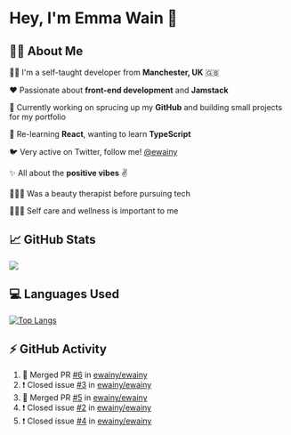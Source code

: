# Hey, I'm Emma Wain 👋


## 👩‍💻 About Me

👩‍💻 I'm a self-taught developer from **Manchester, UK** 🇬🇧

❤️ Passionate about **front-end development** and **Jamstack**

💼 Currently working on sprucing up my **GitHub** and building small projects for my portfolio

🌱 Re-learning **React**, wanting to learn **TypeScript**

🐦 Very active on Twitter, follow me! [@ewainy](https://twitter.com/ewainy) 

✨ All about the **positive vibes** ✌️

💆🏼‍♀️ Was a beauty therapist before pursuing tech

🧘🏼‍♀️ Self care and wellness is important to me 

## 📈 GitHub Stats

<img 
   src="https://github-readme-stats.vercel.app/api?username=ewainy&show_icons=true&theme=synthwave&hide_border=true" 
/>

## 💻 Languages Used

[![Top Langs](https://github-readme-stats.vercel.app/api/top-langs/?username=ewainy&theme=synthwave&hide_border=true)](https://github.com/ewainy/github-readme-stats)

## ⚡ GitHub Activity

<!--START_SECTION:activity-->
1. 🎉 Merged PR [#6](https://github.com/ewainy/ewainy/pull/6) in [ewainy/ewainy](https://github.com/ewainy/ewainy)
2. ❗️ Closed issue [#3](https://github.com/ewainy/ewainy/issues/3) in [ewainy/ewainy](https://github.com/ewainy/ewainy)
3. 🎉 Merged PR [#5](https://github.com/ewainy/ewainy/pull/5) in [ewainy/ewainy](https://github.com/ewainy/ewainy)
4. ❗️ Closed issue [#2](https://github.com/ewainy/ewainy/issues/2) in [ewainy/ewainy](https://github.com/ewainy/ewainy)
5. ❗️ Closed issue [#4](https://github.com/ewainy/ewainy/issues/4) in [ewainy/ewainy](https://github.com/ewainy/ewainy)
<!--END_SECTION:activity-->
